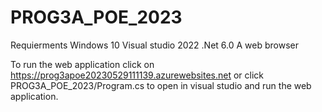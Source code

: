 # PROG3A_POE_2023
Requierments
Windows 10
Visual studio 2022
.Net 6.0
A web browser

To run the web application click on https://prog3apoe20230529111139.azurewebsites.net or 
click PROG3A_POE_2023/Program.cs to open in visual studio and run the web application.
